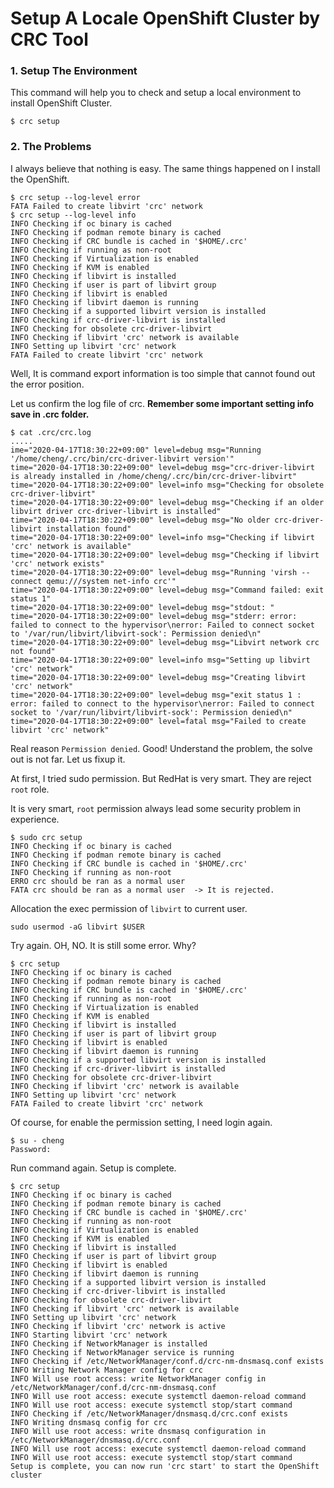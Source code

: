 # Setup A Locale OpenShift Cluster by CRC Tool

### 1. Setup The Environment
This command will help you to check and setup a local environment to install OpenShift Cluster.
```
$ crc setup
```

### 2. The Problems
I always believe that nothing is easy. The same things happened on I install the OpenShift. 
```
$ crc setup --log-level error                
FATA Failed to create libvirt 'crc' network
$ crc setup --log-level info            
INFO Checking if oc binary is cached              
INFO Checking if podman remote binary is cached   
INFO Checking if CRC bundle is cached in '$HOME/.crc' 
INFO Checking if running as non-root              
INFO Checking if Virtualization is enabled        
INFO Checking if KVM is enabled                   
INFO Checking if libvirt is installed             
INFO Checking if user is part of libvirt group    
INFO Checking if libvirt is enabled               
INFO Checking if libvirt daemon is running        
INFO Checking if a supported libvirt version is installed 
INFO Checking if crc-driver-libvirt is installed  
INFO Checking for obsolete crc-driver-libvirt     
INFO Checking if libvirt 'crc' network is available 
INFO Setting up libvirt 'crc' network             
FATA Failed to create libvirt 'crc' network 
```

Well, It is command export information is too simple that cannot found out the error position.

Let us confirm the log file of crc. **Remember some important setting info save in .crc folder.** 
```
$ cat .crc/crc.log  
.....
ime="2020-04-17T18:30:22+09:00" level=debug msg="Running '/home/cheng/.crc/bin/crc-driver-libvirt version'"
time="2020-04-17T18:30:22+09:00" level=debug msg="crc-driver-libvirt is already installed in /home/cheng/.crc/bin/crc-driver-libvirt"
time="2020-04-17T18:30:22+09:00" level=info msg="Checking for obsolete crc-driver-libvirt"
time="2020-04-17T18:30:22+09:00" level=debug msg="Checking if an older libvirt driver crc-driver-libvirt is installed"
time="2020-04-17T18:30:22+09:00" level=debug msg="No older crc-driver-libvirt installation found"
time="2020-04-17T18:30:22+09:00" level=info msg="Checking if libvirt 'crc' network is available"
time="2020-04-17T18:30:22+09:00" level=debug msg="Checking if libvirt 'crc' network exists"
time="2020-04-17T18:30:22+09:00" level=debug msg="Running 'virsh --connect qemu:///system net-info crc'"
time="2020-04-17T18:30:22+09:00" level=debug msg="Command failed: exit status 1"
time="2020-04-17T18:30:22+09:00" level=debug msg="stdout: "
time="2020-04-17T18:30:22+09:00" level=debug msg="stderr: error: failed to connect to the hypervisor\nerror: Failed to connect socket to '/var/run/libvirt/libvirt-sock': Permission denied\n"
time="2020-04-17T18:30:22+09:00" level=debug msg="Libvirt network crc not found"
time="2020-04-17T18:30:22+09:00" level=info msg="Setting up libvirt 'crc' network"
time="2020-04-17T18:30:22+09:00" level=debug msg="Creating libvirt 'crc' network"
time="2020-04-17T18:30:22+09:00" level=debug msg="exit status 1 : error: failed to connect to the hypervisor\nerror: Failed to connect socket to '/var/run/libvirt/libvirt-sock': Permission denied\n"
time="2020-04-17T18:30:22+09:00" level=fatal msg="Failed to create libvirt 'crc' network"
```

Real reason `Permission denied`. Good! Understand the problem, the solve out is not far. Let us fixup it.

At first, I tried sudo permission. But RedHat is very smart. They are reject `root` role.

It is very smart, `root` permission always lead some security problem in experience.

```
$ sudo crc setup                          
INFO Checking if oc binary is cached              
INFO Checking if podman remote binary is cached   
INFO Checking if CRC bundle is cached in '$HOME/.crc' 
INFO Checking if running as non-root              
ERRO crc should be ran as a normal user           
FATA crc should be ran as a normal user  -> It is rejected.
``` 

Allocation the exec permission of `libvirt` to current user.
```
sudo usermod -aG libvirt $USER
```

Try again. OH, NO. It is still some error. Why?
```
$ crc setup                                      
INFO Checking if oc binary is cached              
INFO Checking if podman remote binary is cached   
INFO Checking if CRC bundle is cached in '$HOME/.crc' 
INFO Checking if running as non-root              
INFO Checking if Virtualization is enabled        
INFO Checking if KVM is enabled                   
INFO Checking if libvirt is installed             
INFO Checking if user is part of libvirt group    
INFO Checking if libvirt is enabled               
INFO Checking if libvirt daemon is running        
INFO Checking if a supported libvirt version is installed 
INFO Checking if crc-driver-libvirt is installed  
INFO Checking for obsolete crc-driver-libvirt     
INFO Checking if libvirt 'crc' network is available 
INFO Setting up libvirt 'crc' network             
FATA Failed to create libvirt 'crc' network    
```

Of course, for enable the permission setting, I need login again.
```
$ su - cheng
Password: 
```

Run command again. Setup is complete.
```
$ crc setup                                                       
INFO Checking if oc binary is cached              
INFO Checking if podman remote binary is cached   
INFO Checking if CRC bundle is cached in '$HOME/.crc' 
INFO Checking if running as non-root              
INFO Checking if Virtualization is enabled        
INFO Checking if KVM is enabled                   
INFO Checking if libvirt is installed             
INFO Checking if user is part of libvirt group    
INFO Checking if libvirt is enabled               
INFO Checking if libvirt daemon is running        
INFO Checking if a supported libvirt version is installed 
INFO Checking if crc-driver-libvirt is installed  
INFO Checking for obsolete crc-driver-libvirt     
INFO Checking if libvirt 'crc' network is available 
INFO Setting up libvirt 'crc' network             
INFO Checking if libvirt 'crc' network is active  
INFO Starting libvirt 'crc' network               
INFO Checking if NetworkManager is installed      
INFO Checking if NetworkManager service is running 
INFO Checking if /etc/NetworkManager/conf.d/crc-nm-dnsmasq.conf exists 
INFO Writing Network Manager config for crc       
INFO Will use root access: write NetworkManager config in /etc/NetworkManager/conf.d/crc-nm-dnsmasq.conf 
INFO Will use root access: execute systemctl daemon-reload command 
INFO Will use root access: execute systemctl stop/start command 
INFO Checking if /etc/NetworkManager/dnsmasq.d/crc.conf exists 
INFO Writing dnsmasq config for crc               
INFO Will use root access: write dnsmasq configuration in /etc/NetworkManager/dnsmasq.d/crc.conf 
INFO Will use root access: execute systemctl daemon-reload command 
INFO Will use root access: execute systemctl stop/start command 
Setup is complete, you can now run 'crc start' to start the OpenShift cluster
```